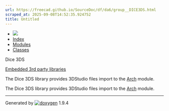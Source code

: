 ```yaml
---
url: https://freecad.github.io/SourceDoc/df/da6/group__DICE3DS.html
scraped_at: 2025-09-08T14:52:35.924752
title: Untitled
---
```


  * [ ![](https://www.freecad.org/svg/logo-freecad.svg) ](https://freecadweb.org "FreeCAD")
  * [Index](../../index.html "Index")
  * [Modules](../../modules.html "Modules list")
  * [Classes](../../annotated.html "Annotated list")

Dice 3DS

[Embedded 3rd party libraries](../../d0/dd8/group__EMBEDDED.html)

The Dice 3DS library provides 3DStudio files import to the
[Arch](../../df/dc6/namespaceArch.html) module.

The Dice 3DS library provides 3DStudio files import to the
[Arch](../../df/dc6/namespaceArch.html) module.

* * *

Generated by
[![doxygen](../../doxygen.svg)](https://www.doxygen.org/index.html) 1.9.4

